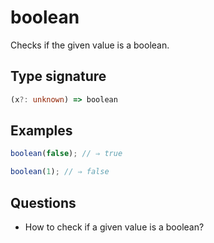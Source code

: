 # boolean

Checks if the given value is a boolean.

## Type signature

<!-- prettier-ignore-start -->
```typescript
(x?: unknown) => boolean
```
<!-- prettier-ignore-end -->

## Examples

<!-- prettier-ignore-start -->
```javascript
boolean(false); // ⇒ true
```

```javascript
boolean(1); // ⇒ false
```
<!-- prettier-ignore-end -->

## Questions

- How to check if a given value is a boolean?
